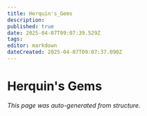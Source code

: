 ```yaml
---
title: Herquin's_Gems
description: 
published: true
date: 2025-04-07T09:07:39.529Z
tags: 
editor: markdown
dateCreated: 2025-04-07T09:07:37.090Z
---
```


# Herquin's Gems

*This page was auto-generated from structure.*